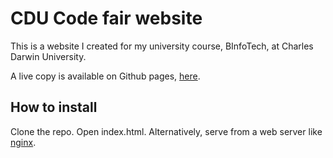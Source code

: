 # CDU Code fair website

This is a website I created for my university course, BInfoTech, at Charles Darwin University.

A live copy is available on Github pages, [here](https://chrios.github.io/hit226-assignment-2/).

## How to install

Clone the repo. Open index.html. Alternatively, serve from a web server like [nginx](https://www.nginx.com).
